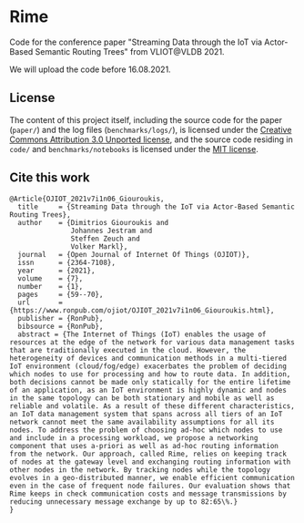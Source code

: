 # Rime
Code for the conference paper "Streaming Data through the IoT via Actor-Based Semantic Routing Trees" from VLIOT@VLDB 2021.

We will upload the code before 16.08.2021.

## License
The content of this project itself, including the source code for the paper (`paper/`) and the log files (`benchmarks/logs/`), is licensed under the [Creative Commons Attribution 3.0 Unported license](https://creativecommons.org/licenses/by/3.0/), and the source code residing in `code/` and `benchmarks/notebooks` is licensed under the [MIT license](code/LICENSE.md).

## Cite this work
```
@Article{OJIOT_2021v7i1n06_Giouroukis,
  title     = {Streaming Data through the IoT via Actor-Based Semantic Routing Trees},
  author    = {Dimitrios Giouroukis and
               Johannes Jestram and
               Steffen Zeuch and
               Volker Markl},
  journal   = {Open Journal of Internet Of Things (OJIOT)},
  issn      = {2364-7108},
  year      = {2021},
  volume    = {7},
  number    = {1},
  pages     = {59--70},
  url       = {https://www.ronpub.com/ojiot/OJIOT_2021v7i1n06_Giouroukis.html},
  publisher = {RonPub},
  bibsource = {RonPub},
  abstract = {The Internet of Things (IoT) enables the usage of resources at the edge of the network for various data management tasks that are traditionally executed in the cloud. However, the heterogeneity of devices and communication methods in a multi-tiered IoT environment (cloud/fog/edge) exacerbates the problem of deciding which nodes to use for processing and how to route data. In addition, both decisions cannot be made only statically for the entire lifetime of an application, as an IoT environment is highly dynamic and nodes in the same topology can be both stationary and mobile as well as reliable and volatile. As a result of these different characteristics, an IoT data management system that spans across all tiers of an IoT network cannot meet the same availability assumptions for all its nodes. To address the problem of choosing ad-hoc which nodes to use and include in a processing workload, we propose a networking component that uses a-priori as well as ad-hoc routing information from the network. Our approach, called Rime, relies on keeping track of nodes at the gateway level and exchanging routing information with other nodes in the network. By tracking nodes while the topology evolves in a geo-distributed manner, we enable efficient communication even in the case of frequent node failures. Our evaluation shows that Rime keeps in check communication costs and message transmissions by reducing unnecessary message exchange by up to 82:65\%.}
}
```
